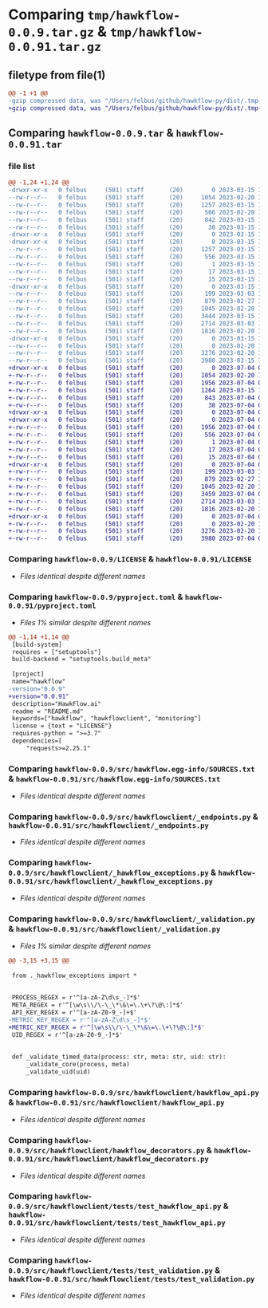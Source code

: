 # Comparing `tmp/hawkflow-0.0.9.tar.gz` & `tmp/hawkflow-0.0.91.tar.gz`

## filetype from file(1)

```diff
@@ -1 +1 @@
-gzip compressed data, was "/Users/felbus/github/hawkflow-py/dist/.tmp-o91vzij7/hawkflow-0.0.9.tar", last modified: Wed Mar 15 18:46:00 2023, max compression
+gzip compressed data, was "/Users/felbus/github/hawkflow-py/dist/.tmp-mag3eo2z/hawkflow-0.0.91.tar", last modified: Tue Jul  4 08:31:22 2023, max compression
```

## Comparing `hawkflow-0.0.9.tar` & `hawkflow-0.0.91.tar`

### file list

```diff
@@ -1,24 +1,24 @@
-drwxr-xr-x   0 felbus     (501) staff       (20)        0 2023-03-15 18:46:00.000000 hawkflow-0.0.9/
--rw-r--r--   0 felbus     (501) staff       (20)     1054 2023-02-20 15:32:46.000000 hawkflow-0.0.9/LICENSE
--rw-r--r--   0 felbus     (501) staff       (20)     1257 2023-03-15 18:46:00.000000 hawkflow-0.0.9/PKG-INFO
--rw-r--r--   0 felbus     (501) staff       (20)      566 2023-02-20 15:32:46.000000 hawkflow-0.0.9/README.md
--rw-r--r--   0 felbus     (501) staff       (20)      842 2023-03-15 18:45:34.000000 hawkflow-0.0.9/pyproject.toml
--rw-r--r--   0 felbus     (501) staff       (20)       38 2023-03-15 18:46:00.000000 hawkflow-0.0.9/setup.cfg
-drwxr-xr-x   0 felbus     (501) staff       (20)        0 2023-03-15 18:46:00.000000 hawkflow-0.0.9/src/
-drwxr-xr-x   0 felbus     (501) staff       (20)        0 2023-03-15 18:46:00.000000 hawkflow-0.0.9/src/hawkflow.egg-info/
--rw-r--r--   0 felbus     (501) staff       (20)     1257 2023-03-15 18:46:00.000000 hawkflow-0.0.9/src/hawkflow.egg-info/PKG-INFO
--rw-r--r--   0 felbus     (501) staff       (20)      556 2023-03-15 18:46:00.000000 hawkflow-0.0.9/src/hawkflow.egg-info/SOURCES.txt
--rw-r--r--   0 felbus     (501) staff       (20)        1 2023-03-15 18:46:00.000000 hawkflow-0.0.9/src/hawkflow.egg-info/dependency_links.txt
--rw-r--r--   0 felbus     (501) staff       (20)       17 2023-03-15 18:46:00.000000 hawkflow-0.0.9/src/hawkflow.egg-info/requires.txt
--rw-r--r--   0 felbus     (501) staff       (20)       15 2023-03-15 18:46:00.000000 hawkflow-0.0.9/src/hawkflow.egg-info/top_level.txt
-drwxr-xr-x   0 felbus     (501) staff       (20)        0 2023-03-15 18:46:00.000000 hawkflow-0.0.9/src/hawkflowclient/
--rw-r--r--   0 felbus     (501) staff       (20)      199 2023-03-03 15:13:44.000000 hawkflow-0.0.9/src/hawkflowclient/__init__.py
--rw-r--r--   0 felbus     (501) staff       (20)      879 2023-02-27 16:57:39.000000 hawkflow-0.0.9/src/hawkflowclient/_endpoints.py
--rw-r--r--   0 felbus     (501) staff       (20)     1045 2023-02-20 15:32:46.000000 hawkflow-0.0.9/src/hawkflowclient/_hawkflow_exceptions.py
--rw-r--r--   0 felbus     (501) staff       (20)     3444 2023-03-15 18:44:25.000000 hawkflow-0.0.9/src/hawkflowclient/_validation.py
--rw-r--r--   0 felbus     (501) staff       (20)     2714 2023-03-03 15:36:38.000000 hawkflow-0.0.9/src/hawkflowclient/hawkflow_api.py
--rw-r--r--   0 felbus     (501) staff       (20)     1816 2023-02-20 15:32:46.000000 hawkflow-0.0.9/src/hawkflowclient/hawkflow_decorators.py
-drwxr-xr-x   0 felbus     (501) staff       (20)        0 2023-03-15 18:46:00.000000 hawkflow-0.0.9/src/hawkflowclient/tests/
--rw-r--r--   0 felbus     (501) staff       (20)        0 2023-02-20 15:32:46.000000 hawkflow-0.0.9/src/hawkflowclient/tests/__init__.py
--rw-r--r--   0 felbus     (501) staff       (20)     3276 2023-02-20 15:32:46.000000 hawkflow-0.0.9/src/hawkflowclient/tests/test_hawkflow_api.py
--rw-r--r--   0 felbus     (501) staff       (20)     3980 2023-03-15 18:43:00.000000 hawkflow-0.0.9/src/hawkflowclient/tests/test_validation.py
+drwxr-xr-x   0 felbus     (501) staff       (20)        0 2023-07-04 08:31:22.000000 hawkflow-0.0.91/
+-rw-r--r--   0 felbus     (501) staff       (20)     1054 2023-02-20 15:32:46.000000 hawkflow-0.0.91/LICENSE
+-rw-r--r--   0 felbus     (501) staff       (20)     1956 2023-07-04 08:31:22.000000 hawkflow-0.0.91/PKG-INFO
+-rw-r--r--   0 felbus     (501) staff       (20)     1264 2023-03-15 18:47:38.000000 hawkflow-0.0.91/README.md
+-rw-r--r--   0 felbus     (501) staff       (20)      843 2023-07-04 08:30:57.000000 hawkflow-0.0.91/pyproject.toml
+-rw-r--r--   0 felbus     (501) staff       (20)       38 2023-07-04 08:31:22.000000 hawkflow-0.0.91/setup.cfg
+drwxr-xr-x   0 felbus     (501) staff       (20)        0 2023-07-04 08:31:22.000000 hawkflow-0.0.91/src/
+drwxr-xr-x   0 felbus     (501) staff       (20)        0 2023-07-04 08:31:22.000000 hawkflow-0.0.91/src/hawkflow.egg-info/
+-rw-r--r--   0 felbus     (501) staff       (20)     1956 2023-07-04 08:31:22.000000 hawkflow-0.0.91/src/hawkflow.egg-info/PKG-INFO
+-rw-r--r--   0 felbus     (501) staff       (20)      556 2023-07-04 08:31:22.000000 hawkflow-0.0.91/src/hawkflow.egg-info/SOURCES.txt
+-rw-r--r--   0 felbus     (501) staff       (20)        1 2023-07-04 08:31:22.000000 hawkflow-0.0.91/src/hawkflow.egg-info/dependency_links.txt
+-rw-r--r--   0 felbus     (501) staff       (20)       17 2023-07-04 08:31:22.000000 hawkflow-0.0.91/src/hawkflow.egg-info/requires.txt
+-rw-r--r--   0 felbus     (501) staff       (20)       15 2023-07-04 08:31:22.000000 hawkflow-0.0.91/src/hawkflow.egg-info/top_level.txt
+drwxr-xr-x   0 felbus     (501) staff       (20)        0 2023-07-04 08:31:22.000000 hawkflow-0.0.91/src/hawkflowclient/
+-rw-r--r--   0 felbus     (501) staff       (20)      199 2023-03-03 15:13:44.000000 hawkflow-0.0.91/src/hawkflowclient/__init__.py
+-rw-r--r--   0 felbus     (501) staff       (20)      879 2023-02-27 16:57:39.000000 hawkflow-0.0.91/src/hawkflowclient/_endpoints.py
+-rw-r--r--   0 felbus     (501) staff       (20)     1045 2023-02-20 15:32:46.000000 hawkflow-0.0.91/src/hawkflowclient/_hawkflow_exceptions.py
+-rw-r--r--   0 felbus     (501) staff       (20)     3459 2023-07-04 08:28:09.000000 hawkflow-0.0.91/src/hawkflowclient/_validation.py
+-rw-r--r--   0 felbus     (501) staff       (20)     2714 2023-03-03 15:36:38.000000 hawkflow-0.0.91/src/hawkflowclient/hawkflow_api.py
+-rw-r--r--   0 felbus     (501) staff       (20)     1816 2023-02-20 15:32:46.000000 hawkflow-0.0.91/src/hawkflowclient/hawkflow_decorators.py
+drwxr-xr-x   0 felbus     (501) staff       (20)        0 2023-07-04 08:31:22.000000 hawkflow-0.0.91/src/hawkflowclient/tests/
+-rw-r--r--   0 felbus     (501) staff       (20)        0 2023-02-20 15:32:46.000000 hawkflow-0.0.91/src/hawkflowclient/tests/__init__.py
+-rw-r--r--   0 felbus     (501) staff       (20)     3276 2023-02-20 15:32:46.000000 hawkflow-0.0.91/src/hawkflowclient/tests/test_hawkflow_api.py
+-rw-r--r--   0 felbus     (501) staff       (20)     3980 2023-07-04 08:17:17.000000 hawkflow-0.0.91/src/hawkflowclient/tests/test_validation.py
```

### Comparing `hawkflow-0.0.9/LICENSE` & `hawkflow-0.0.91/LICENSE`

 * *Files identical despite different names*

### Comparing `hawkflow-0.0.9/pyproject.toml` & `hawkflow-0.0.91/pyproject.toml`

 * *Files 1% similar despite different names*

```diff
@@ -1,14 +1,14 @@
 [build-system]
 requires = ["setuptools"]
 build-backend = "setuptools.build_meta"
 
 [project]
 name="hawkflow"
-version="0.0.9"
+version="0.0.91"
 description="HawkFlow.ai"
 readme = "README.md"
 keywords=["hawkflow", "hawkflowclient", "monitoring"]
 license = {text = "LICENSE"}
 requires-python = ">=3.7"
 dependencies=[
     "requests>=2.25.1"
```

### Comparing `hawkflow-0.0.9/src/hawkflow.egg-info/SOURCES.txt` & `hawkflow-0.0.91/src/hawkflow.egg-info/SOURCES.txt`

 * *Files identical despite different names*

### Comparing `hawkflow-0.0.9/src/hawkflowclient/_endpoints.py` & `hawkflow-0.0.91/src/hawkflowclient/_endpoints.py`

 * *Files identical despite different names*

### Comparing `hawkflow-0.0.9/src/hawkflowclient/_hawkflow_exceptions.py` & `hawkflow-0.0.91/src/hawkflowclient/_hawkflow_exceptions.py`

 * *Files identical despite different names*

### Comparing `hawkflow-0.0.9/src/hawkflowclient/_validation.py` & `hawkflow-0.0.91/src/hawkflowclient/_validation.py`

 * *Files 1% similar despite different names*

```diff
@@ -3,15 +3,15 @@
 
 from ._hawkflow_exceptions import *
 
 
 PROCESS_REGEX = r'^[a-zA-Z\d\s_-]*$'
 META_REGEX = r'^[\w\s\\/\-\_\*\&\=\.\+\?\@\:]*$'
 API_KEY_REGEX = r'^[a-zA-Z0-9_-]+$'
-METRIC_KEY_REGEX = r'^[a-zA-Z\d\s_-]*$'
+METRIC_KEY_REGEX = r'^[\w\s\\/\-\_\*\&\=\.\+\?\@\:]*$'
 UID_REGEX = r'^[a-zA-Z0-9_-]*$'
 
 
 def _validate_timed_data(process: str, meta: str, uid: str):
     _validate_core(process, meta)
     _validate_uid(uid)
```

### Comparing `hawkflow-0.0.9/src/hawkflowclient/hawkflow_api.py` & `hawkflow-0.0.91/src/hawkflowclient/hawkflow_api.py`

 * *Files identical despite different names*

### Comparing `hawkflow-0.0.9/src/hawkflowclient/hawkflow_decorators.py` & `hawkflow-0.0.91/src/hawkflowclient/hawkflow_decorators.py`

 * *Files identical despite different names*

### Comparing `hawkflow-0.0.9/src/hawkflowclient/tests/test_hawkflow_api.py` & `hawkflow-0.0.91/src/hawkflowclient/tests/test_hawkflow_api.py`

 * *Files identical despite different names*

### Comparing `hawkflow-0.0.9/src/hawkflowclient/tests/test_validation.py` & `hawkflow-0.0.91/src/hawkflowclient/tests/test_validation.py`

 * *Files identical despite different names*

